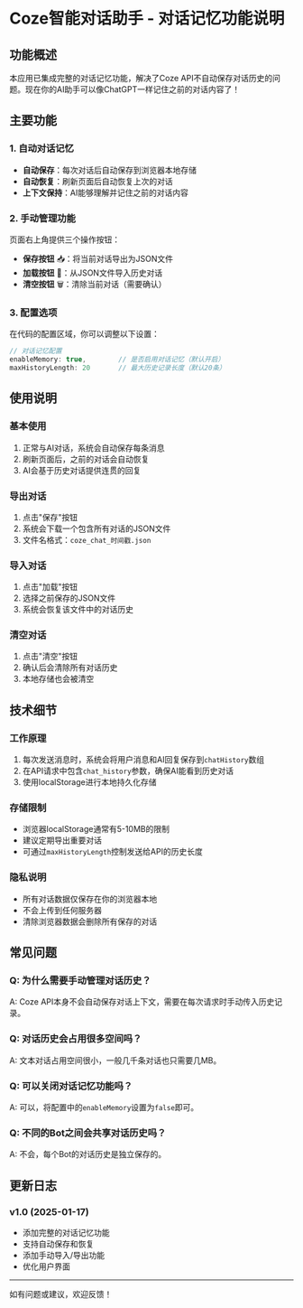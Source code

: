 # Coze智能对话助手 - 对话记忆功能说明

## 功能概述

本应用已集成完整的对话记忆功能，解决了Coze API不自动保存对话历史的问题。现在你的AI助手可以像ChatGPT一样记住之前的对话内容了！

## 主要功能

### 1. 自动对话记忆
- **自动保存**：每次对话后自动保存到浏览器本地存储
- **自动恢复**：刷新页面后自动恢复上次的对话
- **上下文保持**：AI能够理解并记住之前的对话内容

### 2. 手动管理功能
页面右上角提供三个操作按钮：

- **保存按钮** 📥：将当前对话导出为JSON文件
- **加载按钮** 📂：从JSON文件导入历史对话
- **清空按钮** 🗑️：清除当前对话（需要确认）

### 3. 配置选项

在代码的配置区域，你可以调整以下设置：

```javascript
// 对话记忆配置
enableMemory: true,        // 是否启用对话记忆（默认开启）
maxHistoryLength: 20       // 最大历史记录长度（默认20条）
```

## 使用说明

### 基本使用
1. 正常与AI对话，系统会自动保存每条消息
2. 刷新页面后，之前的对话会自动恢复
3. AI会基于历史对话提供连贯的回复

### 导出对话
1. 点击"保存"按钮
2. 系统会下载一个包含所有对话的JSON文件
3. 文件名格式：`coze_chat_时间戳.json`

### 导入对话
1. 点击"加载"按钮
2. 选择之前保存的JSON文件
3. 系统会恢复该文件中的对话历史

### 清空对话
1. 点击"清空"按钮
2. 确认后会清除所有对话历史
3. 本地存储也会被清空

## 技术细节

### 工作原理
1. 每次发送消息时，系统会将用户消息和AI回复保存到`chatHistory`数组
2. 在API请求中包含`chat_history`参数，确保AI能看到历史对话
3. 使用localStorage进行本地持久化存储

### 存储限制
- 浏览器localStorage通常有5-10MB的限制
- 建议定期导出重要对话
- 可通过`maxHistoryLength`控制发送给API的历史长度

### 隐私说明
- 所有对话数据仅保存在你的浏览器本地
- 不会上传到任何服务器
- 清除浏览器数据会删除所有保存的对话

## 常见问题

### Q: 为什么需要手动管理对话历史？
A: Coze API本身不会自动保存对话上下文，需要在每次请求时手动传入历史记录。

### Q: 对话历史会占用很多空间吗？
A: 文本对话占用空间很小，一般几千条对话也只需要几MB。

### Q: 可以关闭对话记忆功能吗？
A: 可以，将配置中的`enableMemory`设置为`false`即可。

### Q: 不同的Bot之间会共享对话历史吗？
A: 不会，每个Bot的对话历史是独立保存的。

## 更新日志

### v1.0 (2025-01-17)
- 添加完整的对话记忆功能
- 支持自动保存和恢复
- 添加手动导入/导出功能
- 优化用户界面

---

如有问题或建议，欢迎反馈！ 